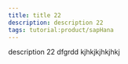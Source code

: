 ```yaml
---
title: title 22
description: description 22
tags: tutorial:product/sapHana
---
```

description 22
dfgrdd
kjhkjkjhkjhkj
